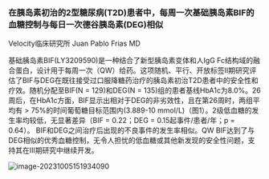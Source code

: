### 在胰岛素初治的2型糖尿病(T2D)患者中，每周一次基础胰岛素BIF的血糖控制与每日一次德谷胰岛素(DEG)相似

Velocity临床研究所 Juan Pablo Frias MD



基础胰岛素BIF(LY3209590)是一种结合了新型胰岛素变体和人IgG Fc结构域的融合蛋白，设计用于每周一次（QW）给药。这项随机、平行、开放标签II期研究评估了BIF与DEG在既往接受过口服降糖药治疗的胰岛素初治T2D患者中的安全性和疗效。随机分配至BIF(N = 129)和DEG(N = 135)组的患者基线HbA1c为8.0%。26周后，在HbA1c方面，BIF显示出相对于DEG的非劣效性，且在第26周时，两组平均有 > 75%的时间葡萄糖目标范围内(3.889-10 mmol/L)（图1）。2级低血糖的发生率均较低，无显著差异（BIF = 0.22；DEG = 0.15起事件/患者/年；p = 0.64）。
BIF和DEG之间治疗后出现的不良事件的发生率相似。QW BIF达到了与DEG相似的优秀血糖控制，无令人担忧的低血糖或其他新发现的安全性问题，支持其在III期研究中继续开发。



![image-20231005151934090](https://p.ipic.vip/76jfx2.png)